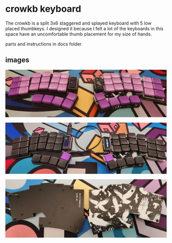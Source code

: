 # crowkb keyboard
The crowkb is a split 3x6 staggered and splayed keyboard with 5 low placed thumbkeys. I designed it because I felt a lot of the keyboards in this space have an uncomfortable thumb placement for my size of hands.

parts and instructions in docs folder


## images
![wireless](images/wireless.jpg)

![wired](images/wired.jpg)

![back](images/back.jpg)

